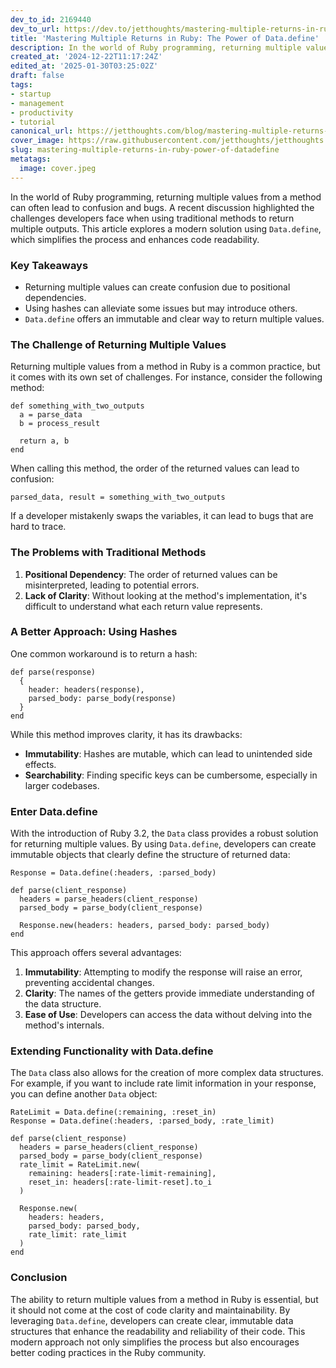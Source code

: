 ```yaml
---
dev_to_id: 2169440
dev_to_url: https://dev.to/jetthoughts/mastering-multiple-returns-in-ruby-the-power-of-datadefine-3ng8
title: 'Mastering Multiple Returns in Ruby: The Power of Data.define'
description: In the world of Ruby programming, returning multiple values from a method can often lead to confusion...
created_at: '2024-12-22T11:17:24Z'
edited_at: '2025-01-30T03:25:02Z'
draft: false
tags:
- startup
- management
- productivity
- tutorial
canonical_url: https://jetthoughts.com/blog/mastering-multiple-returns-in-ruby-power-of-datadefine/
cover_image: https://raw.githubusercontent.com/jetthoughts/jetthoughts.github.io/master/content/blog/mastering-multiple-returns-in-ruby-power-of-datadefine/cover.jpeg
slug: mastering-multiple-returns-in-ruby-power-of-datadefine
metatags:
  image: cover.jpeg
---
```

In the world of Ruby programming, returning multiple values from a method can often lead to confusion and bugs. A recent discussion highlighted the challenges developers face when using traditional methods to return multiple outputs. This article explores a modern solution using `Data.define`, which simplifies the process and enhances code readability.

### Key Takeaways

*   Returning multiple values can create confusion due to positional dependencies.
*   Using hashes can alleviate some issues but may introduce others.
*   `Data.define` offers an immutable and clear way to return multiple values.

### The Challenge of Returning Multiple Values

Returning multiple values from a method in Ruby is a common practice, but it comes with its own set of challenges. For instance, consider the following method:

    def something_with_two_outputs
      a = parse_data
      b = process_result
    
      return a, b
    end
    

When calling this method, the order of the returned values can lead to confusion:

    parsed_data, result = something_with_two_outputs
    

If a developer mistakenly swaps the variables, it can lead to bugs that are hard to trace.

### The Problems with Traditional Methods

1.  **Positional Dependency**: The order of returned values can be misinterpreted, leading to potential errors.
2.  **Lack of Clarity**: Without looking at the method's implementation, it's difficult to understand what each return value represents.

### A Better Approach: Using Hashes

One common workaround is to return a hash:

    def parse(response)
      {
        header: headers(response),
        parsed_body: parse_body(response)
      }
    end
    

While this method improves clarity, it has its drawbacks:

*   **Immutability**: Hashes are mutable, which can lead to unintended side effects.
*   **Searchability**: Finding specific keys can be cumbersome, especially in larger codebases.

### Enter Data.define

With the introduction of Ruby 3.2, the `Data` class provides a robust solution for returning multiple values. By using `Data.define`, developers can create immutable objects that clearly define the structure of returned data:

    Response = Data.define(:headers, :parsed_body)
    
    def parse(client_response)
      headers = parse_headers(client_response)
      parsed_body = parse_body(client_response)
    
      Response.new(headers: headers, parsed_body: parsed_body)
    end
    

This approach offers several advantages:

1.  **Immutability**: Attempting to modify the response will raise an error, preventing accidental changes.
2.  **Clarity**: The names of the getters provide immediate understanding of the data structure.
3.  **Ease of Use**: Developers can access the data without delving into the method's internals.

### Extending Functionality with Data.define

The `Data` class also allows for the creation of more complex data structures. For example, if you want to include rate limit information in your response, you can define another `Data` object:

    RateLimit = Data.define(:remaining, :reset_in)
    Response = Data.define(:headers, :parsed_body, :rate_limit)
    
    def parse(client_response)
      headers = parse_headers(client_response)
      parsed_body = parse_body(client_response)
      rate_limit = RateLimit.new(
        remaining: headers[:rate-limit-remaining],
        reset_in: headers[:rate-limit-reset].to_i
      )
    
      Response.new(
        headers: headers,
        parsed_body: parsed_body,
        rate_limit: rate_limit
      )
    end
    

### Conclusion

The ability to return multiple values from a method in Ruby is essential, but it should not come at the cost of code clarity and maintainability. By leveraging `Data.define`, developers can create clear, immutable data structures that enhance the readability and reliability of their code. This modern approach not only simplifies the process but also encourages better coding practices in the Ruby community.
